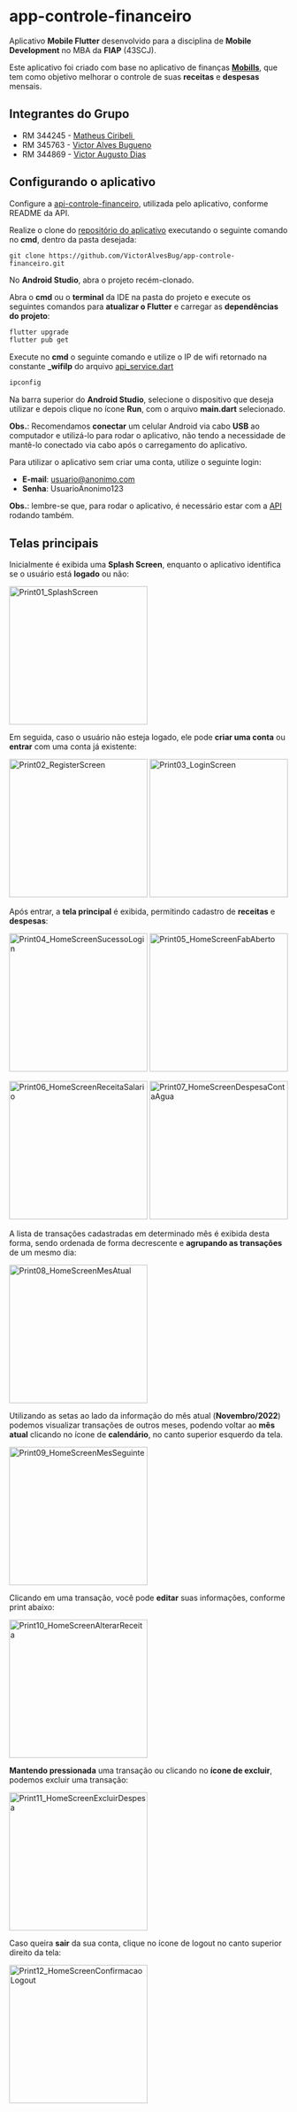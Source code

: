 # app-controle-financeiro

Aplicativo **Mobile Flutter** desenvolvido para a disciplina de 
**Mobile Development** no MBA da **FIAP** (43SCJ).

Este aplicativo foi criado com base no aplicativo de finanças
[**Mobills**](https://web.mobills.com.br/dashboard), que tem como objetivo 
melhorar o controle de suas **receitas** e **despesas** mensais.

## Integrantes do Grupo

- RM 344245 - <a target="_blank" rel="noopener" href="https://www.linkedin.com/in/matheus-ciribeli/">Matheus Ciribeli </a>
- RM 345763 - <a target="_blank" rel="noopener" href="https://www.linkedin.com/in/victor-alves-bugueno-122438144/">Victor Alves Bugueno</a>
- RM 344869 - <a target="_blank" rel="noopener" href="https://www.linkedin.com/in/victor-dias-6b505275/">Victor Augusto Dias</a>

## Configurando o aplicativo

Configure a 
[api-controle-financeiro](https://github.com/VictorAlvesBug/api-controle-financeiro), 
utilizada pelo aplicativo, conforme README da API.

Realize o clone do 
[repositório do aplicativo](https://github.com/VictorAlvesBug/app-controle-financeiro)
executando o seguinte comando no **cmd**, dentro da pasta desejada:

```bach
git clone https://github.com/VictorAlvesBug/app-controle-financeiro.git
```

No **Android Studio**, abra o projeto recém-clonado.

Abra o **cmd** ou o **terminal** da IDE na pasta do projeto e execute os 
seguintes comandos para **atualizar o Flutter** e carregar as 
**dependências do projeto**:

```bash
flutter upgrade
flutter pub get
```

Execute no **cmd** o seguinte comando e utilize o IP de wifi retornado na 
constante **_wifiIp** do arquivo 
[api_service.dart](https://github.com/VictorAlvesBug/app-controle-financeiro/blob/master/lib/src/services/api_service.dart)

```bash
ipconfig
```

Na barra superior do **Android Studio**, selecione o dispositivo que deseja 
utilizar e depois clique no ícone **Run**, com o arquivo **main.dart** 
selecionado.

**Obs.**: Recomendamos **conectar** um celular Android via cabo **USB** ao 
computador e utilizá-lo para rodar o aplicativo, não tendo a necessidade de 
mantê-lo conectado via cabo após o carregamento do aplicativo.

Para utilizar o aplicativo sem criar uma conta, utilize o seguinte login:

- **E-mail**: usuario@anonimo.com
- **Senha**: UsuarioAnonimo123

**Obs.**: lembre-se que, para rodar o aplicativo, é necessário estar com a
[API](https://github.com/VictorAlvesBug/app-controle-financeiro) rodando também.

## Telas principais

Inicialmente é exibida uma **Splash Screen**, enquanto o aplicativo identifica 
se o usuário está **logado** ou não:

<img width="250" alt="Print01_SplashScreen" src="PrintsReadme/Print01_SplashScreen.jpeg" />

Em seguida, caso o usuário não esteja logado, ele pode **criar uma conta** ou 
**entrar** com uma conta já existente:

<img width="250" alt="Print02_RegisterScreen" src="PrintsReadme/Print02_RegisterScreen.jpeg" /> <img width="250" alt="Print03_LoginScreen" src="PrintsReadme/Print03_LoginScreen.jpeg" />

Após entrar, a **tela principal** é exibida, permitindo cadastro de **receitas** 
e **despesas**:

<img width="250" alt="Print04_HomeScreenSucessoLogin" src="PrintsReadme/Print04_HomeScreenSucessoLogin.jpeg" /> <img width="250" alt="Print05_HomeScreenFabAberto" src="PrintsReadme/Print05_HomeScreenFabAberto.jpeg" /> 

<img width="250" alt="Print06_HomeScreenReceitaSalario" src="PrintsReadme/Print06_HomeScreenReceitaSalario.jpeg" /> <img width="250" alt="Print07_HomeScreenDespesaContaAgua" src="PrintsReadme/Print07_HomeScreenDespesaContaAgua.jpeg" />

A lista de transações cadastradas em determinado mês é exibida desta forma, 
sendo ordenada de forma decrescente e **agrupando as transações** de um mesmo 
dia:

<img width="250" alt="Print08_HomeScreenMesAtual" src="PrintsReadme/Print08_HomeScreenMesAtual.jpeg" />

Utilizando as setas ao lado da informação do mês atual (**Novembro/2022**) 
podemos visualizar transações de outros meses, podendo voltar ao **mês atual** 
clicando no ícone de **calendário**, no canto superior esquerdo da tela. 

<img width="250" alt="Print09_HomeScreenMesSeguinte" src="PrintsReadme/Print09_HomeScreenMesSeguinte.jpeg" />


Clicando em uma transação, você 
pode **editar** suas informações, conforme print abaixo:

<img width="250" alt="Print10_HomeScreenAlterarReceita" src="PrintsReadme/Print10_HomeScreenAlterarReceita.jpeg" />

**Mantendo pressionada** uma transação ou clicando no **ícone de excluir**, 
podemos excluir uma transação:

<img width="250" alt="Print11_HomeScreenExcluirDespesa" src="PrintsReadme/Print11_HomeScreenExcluirDespesa.jpeg" />

Caso queira **sair** da sua conta, clique no ícone de logout no canto superior 
direito da tela:

<img width="250" alt="Print12_HomeScreenConfirmacaoLogout" src="PrintsReadme/Print12_HomeScreenConfirmacaoLogout.jpeg" />
